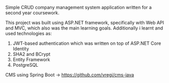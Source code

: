 Simple CRUD company management system application written for a second year coursework.

This project was built using ASP.NET framework, specifically with Web API and MVC, which also was the main learning goals.
Additionally i learnt and used technologies as:
1. JWT-based authentication which was written on top of ASP.NET Core Identity
2. SHA2 and BCrypt
3. Entity Framework
4. PostgreSQL

CMS using Spring Boot -> https://github.com/vregi/cms-java
